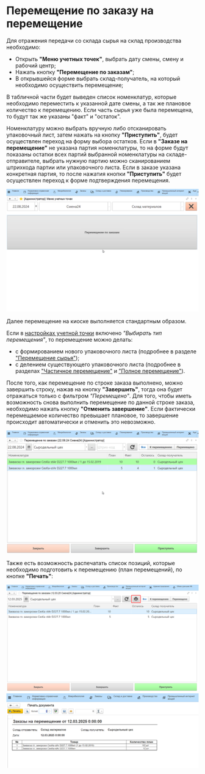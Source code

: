 # Перемещение по заказу на перемещение

Для отражения передачи со склада сырья на склад производства необходимо:

- Открыть **"Меню учетных точек"**, выбрать дату смены, смену и рабочий центр;
- Нажать кнопку **"Перемещение по заказам"**;
- В открывшейся форме выбрать склад-получатель, на который необходимо осуществить перемещение;

В табличной части будет выведен список номенклатур, которые необходимо переместить к указанной дате смены, а так же плановое количество к перемещению. Если часть сырья уже была перемещена, то будут так же указаны "факт" и "остаток". 

Номенклатуру можно выбрать вручную либо отсканировать упаковочный лист, затем нажать на кнопку **"Приступить"**, будет осуществлен переход на форму выбора остатков. Если в **"Заказе на перемещение"** не указана партия номенклатуры, то на форме будут показаны остатки всех партий выбранной номенклатуры на складе-отправителе, выбрать нужную партию можно сканированием штрихкода партии или упаковочного листа. Если в заказе указана конкретная партия, то после нажатия кнопки **"Приступить"** будет осуществлен переход к форме подтверждения перемещения.

![](../../PalletMoving.assets/9.gif)

Далее перемещение на киоске выполняется стандартным образом.

Если в [настройках учетной точки](../../../PalletMoving/PeremTask/PeremTaskKiosk/SettingAccountingPointOrder.md) включено *"Выбирать тип перемещения"*, то перемещение можно делать:

- с формированием нового упаковочного листа (подробнее в разделе ["Перемещение сырья"](../../PeremKiosk/Moving.md));
- с делением существующего упаковочного листа (подробнее в разделах ["Частичное перемещение"](../../PeremKiosk/PartMoving.md) и ["Полное перемещение"](../../PeremKiosk/FullMoving.md)).

После того, как перемещение по строке заказа выполнено, можно завершить строку, нажав на кнопку **"Завершить"**, тогда она будет отражаться только с фильтром *"Перемещено"*. Для того, чтобы иметь возможность снова выполнить перемещение по данной строке заказа, необходимо нажать кнопку **"Отменить завершение"**. Если фактически перемещаемое количество превышает плановое, то завершение происходит автоматически и отменить это невозможно.

![](../../PalletMoving.assets/10.gif)

Также есть возможность распечатать список позиций, которые необходимо подготовить к перемещению (план перемещений), по кнопке **"Печать"**:

![](../../PalletMoving.assets/image-11.png)
![](../../PalletMoving.assets/image-12.png)
